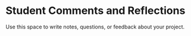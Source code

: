# Student Comments and Reflections

Use this space to write notes, questions, or feedback about your project.

